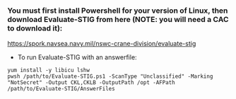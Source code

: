 ### You must first install Powershell for your version of Linux, then download Evaluate-STIG from here (NOTE: you will need a CAC to download it):
https://spork.navsea.navy.mil/nswc-crane-division/evaluate-stig

* To run Evaluate-STIG with an answerfile:
```
yum install -y libicu lshw
pwsh /path/to/Evaluate-STIG.ps1 -ScanType "Unclassified" -Marking "NotSecret" -Output CKL,CKLB -OutputPath /opt -AFPath /path/to/Evaluate-STIG/AnswerFiles
```
